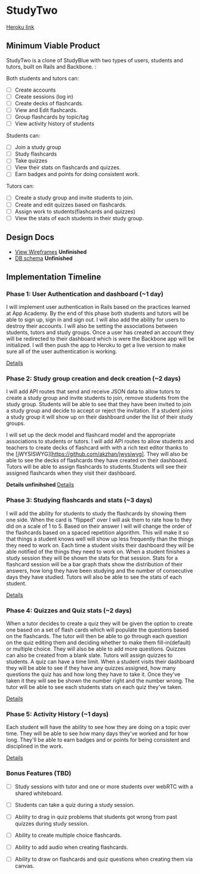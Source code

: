 # StudyTwo

[Heroku link][heroku]

[heroku]: https://studytwo.herokuapp.com/

## Minimum Viable Product
StudyTwo is a clone of StudyBlue with two types of users, students and tutors, built on Rails and Backbone. :

<!-- This is a Markdown checklist. Use it to keep track of your progress! -->
Both students and tutors can:
- [ ] Create accounts
- [ ] Create sessions (log in)
- [ ] Create decks of flashcards.
- [ ] View and Edit flashcards.
- [ ] Group flashcards by topic/tag
- [ ] View activity history of students

Students can: 
- [ ] Join a study group
- [ ] Study flashcards
- [ ] Take quizzes
- [ ] View their stats on flashcards and quizzes.
- [ ] Earn badges and points for doing consistent work. 

Tutors can:
- [ ] Create a study group and invite students to join.
- [ ] Create  and edit quizzes based on flashcards.
- [ ] Assign work to students(flashcards and quizzes)
- [ ] View the stats of each students in their study group.

## Design Docs
* [View Wireframes][views] __Unfinished__
* [DB schema][schema] __Unfinished__

[views]: ./docs/views.md
[schema]: ./docs/schema.md

## Implementation Timeline

### Phase 1: User Authentication and dashboard (~1 day)
I will implement user authentication in Rails based on the practices learned at
App Academy. By the end of this phase both students and tutors will be able to sign up,
sign in and sign out. I will also add the ability for users to destroy their accounts. I
will also be setting the associations between students, tutors and study groups. Once a
user has created an account they will be redirected to their dashboard which is were the
Backbone app will be initialized. I will then push the app to Heroku to get a
live version to make sure all of the user authentication is working.

[Details][phase-one]

### Phase 2: Study group creation and deck creation   (~2 days)
I will add API routes that send and receive JSON data to allow tutors
to create a study group and invite students to join, remove students from the study group.
Students will be able to see that they have been invited to join a study group and decide
to accept or reject the invitation. If a student joins a study group it will show up on
their dashboard under the list of their study groups.

I will set up the deck model and flashcard model and the appropriate associations to
students or tutors. I will add API routes to allow students and teachers to create decks
of flashcard with with a rich text editor thanks to the
[jWYSISWYG][https://github.com/akzhan/jwysiwyg]. They will also be able to see the decks
of flashcards they have created on their dashboard. Tutors will be able to assign
flashcards to students.Students will see their assigned flashcards when they visit their
dashboard.

__Details unfinihshed__
[Details][phase-two]

### Phase 3: Studying flashcards and stats (~3 days)
I will add the ability for students to study the flashcards by showing them one side. When
the card is "flipped" over I will ask them to rate how to they did on a scale of 1 to 5.
Based on their answer I will will change the order of the flashcards based on a spaced
repetition algorithm. This will make it so that things a student knows well will show up
less frequently than the things they need to work on. Each time a student visits their
dashboard they will be able notified of the things they need to work on. When a student
finishes a study session they will be shown the stats for that session. Stats for a
flashcard session will be a bar graph thats show the distribution of their answers, how
long they have been studying and the number of consecutive days they have studied. Tutors
will also be able to see the stats of each student. 


[Details][phase-three]

### Phase 4: Quizzes and Quiz stats (~2 days)
When a tutor decides to create a quiz they will be given the option to create one based on
a set of flash cards which will populate the questions based on the flashcards. The tutor
will then be able to go through each question on the quiz editing them and  deciding
whether to make them fill-in(default) or multiple choice. They will also be able to add
more questions. Quizzes can also be created from a blank slate. Tutors will assign quizzes
to students. A quiz can have a time limit. When a student visits their dashboard they will
be able to see if they have any quizzes assigned, how many questions the quiz has and how
long they have to take it. Once they've taken it they will see be shown the number right
and the number wrong. The tutor will be able to see each students stats on each quiz
they've taken. 

[Details][phase-four]

### Phase 5: Activity History (~1 days)
Each student will have the ability to see how they are doing on a topic over time. They
will be able to see how many days they've worked and for how long. They'll be able to earn
badges and or points for being consistent and disciplined in the work.

[Details][phase-five]

### Bonus Features (TBD)
- [ ] Study sessions with tutor and one or more students over webRTC with a shared whiteboard.
- [ ] Students can take a quiz during a study session. 
- [ ] Ability to drag in quiz problems that students got wrong from past quizzes during study session. 
- [ ] Ability to create multiple choice flashcards.
- [ ] Ability to add audio when creating flashcards.
- [ ] Ability to draw on flashcards and quiz questions when creating them via canvas.
 


[phase-one]: ./docs/phases/phase1.md
[phase-two]: ./docs/phases/phase2.md
[phase-three]: ./docs/phases/phase3.md
[phase-four]: ./docs/phases/phase4.md
[phase-five]: ./docs/phases/phase5.md

